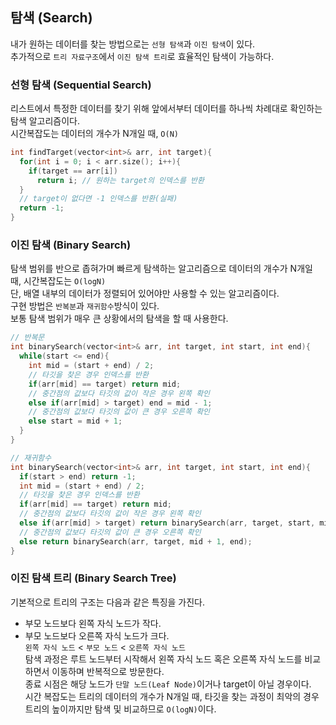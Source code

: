 ## 탐색 (Search)
내가 원하는 데이터를 찾는 방법으로는 `선형 탐색`과 `이진 탐색`이 있다.    
추가적으로 `트리 자료구조`에서 `이진 탐색 트리`로 효율적인 탐색이 가능하다.    

### 선형 탐색 (Sequential Search)
리스트에서 특정한 데이터를 찾기 위해 앞에서부터 데이터를 하나씩 차례대로 확인하는 탐색 알고리즘이다.    
시간복잡도는 데이터의 개수가 N개일 때, `O(N)`
```cpp
int findTarget(vector<int>& arr, int target){
  for(int i = 0; i < arr.size(); i++){
    if(target == arr[i])
      return i; // 원하는 target의 인덱스를 반환
  }
  // target이 없다면 -1 인덱스를 반환(실패)
  return -1;
}
```

### 이진 탐색 (Binary Search)
탐색 범위를 반으로 좁혀가며 빠르게 탐색하는 알고리즘으로 데이터의 개수가 N개일 때, 시간복잡도는 `O(logN)`    
단, 배열 내부의 데이터가 정렬되어 있어야만 사용할 수 있는 알고리즘이다.    
구현 방법은 `반복분`과 `재귀함수`방식이 있다.    
보통 탐색 범위가 매우 큰 상황에서의 탐색을 할 때 사용한다.
```cpp
// 반복문
int binarySearch(vector<int>& arr, int target, int start, int end){
  while(start <= end){
    int mid = (start + end) / 2;
    // 타깃을 찾은 경우 인덱스를 반환
    if(arr[mid] == target) return mid;
    // 중간점의 값보다 타깃의 값이 작은 경우 왼쪽 확인
    else if(arr[mid] > target) end = mid - 1;
    // 중간점의 값보다 타깃의 값이 큰 경우 오른쪽 확인
    else start = mid + 1;
  }
}
```
```cpp
// 재귀함수
int binarySearch(vector<int>& arr, int target, int start, int end){
  if(start > end) return -1;
  int mid = (start + end) / 2;
  // 타깃을 찾은 경우 인덱스를 반환
  if(arr[mid] == target) return mid;
  // 중간점의 값보다 타깃의 값이 작은 경우 왼쪽 확인
  else if(arr[mid] > target) return binarySearch(arr, target, start, mid - 1);
  // 중간점의 값보다 타깃의 값이 큰 경우 오른쪽 확인
  else return binarySearch(arr, target, mid + 1, end);
}
```

### 이진 탐색 트리 (Binary Search Tree)
기본적으로 트리의 구조는 다음과 같은 특징을 가진다.
* 부모 노드보다 왼쪽 자식 노드가 작다.
* 부모 노드보다 오른쪽 자식 노드가 크다.    
`왼쪽 자식 노드` < `부모 노드` < `오른쪽 자식 노드`    
탐색 과정은 루트 노드부터 시작해서 왼쪽 자식 노드 혹은 오른쪽 자식 노드를 비교하면서 이동하며 반복적으로 방문한다.    
종료 시점은 해당 노드가 `단말 노드(Leaf Node)`이거나 target이 아닐 경우이다.    
시간 복잡도는 트리의 데이터의 개수가 N개일 때, 타깃을 찾는 과정이 최악의 경우 트리의 높이까지만 탐색 및 비교하므로 `O(logN)`이다.
